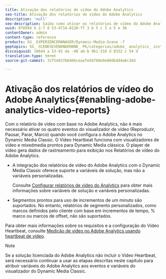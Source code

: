 ```yaml
---
title: Ativação dos relatórios de vídeo do Adobe Analytics
seo-title: Ativação dos relatórios de vídeo do Adobe Analytics
description: 'null'
seo-description: Saiba como ativar os relatórios de vídeo do Adobe Analytics.
uuid: 078594 b 2-7 d 53-4714-8128-ff 3 b 5 c 3 a 5 e 36
contentOwner: admin
content-type: reference
products: SG_ EXPERIENCEMANAGER/Dynamic-Media-Scene -7
geptopics: SG_ SCENESEVENONDEMAND_ PK/categorias/adobe_ analytics_ instrumentation_ kit
discoiquuid: 18644 a 53-92 da -40 ab-b 961-318 d 8332 c 54 d
translation-type: tm+mt
source-git-commit: 32f5e03766466ceaafe58780e9e80dbdd4a0c3dd

---
```



# Ativação dos relatórios de vídeo do Adobe Analytics{#enabling-adobe-analytics-video-reports}

Com o relatório de vídeo com base no Adobe Analytics, não é mais necessário ativar os quatro eventos do visualizador de vídeo (Reproduzir, Pausar, Parar, Marco) quando você configura o Adobe Analytics no Dynamic Media Classic. O Video Heartbeat funciona com visualizadores de vídeo e mixedmedia prontos para Dynamic Media clássica. O player de vídeo gera dados de rastreamento para exibição nos Relatórios de vídeo do Adobe Analytics.

* A integração dos relatórios de vídeo do Adobe Analytics com o Dynamic Media Classic oferece suporte a variáveis de solução, mas não a variáveis personalizadas.

   Consulte [Configurar relatórios de vídeo do Analytics](https://microsite.omniture.com/t2/help/en_US/sc/appmeasurement/hbvideo/video_analytics_config.html) para obter mais informações sobre variáveis de solução e variáveis personalizadas.

* Segmentos prontos para uso de incrementos de um minuto são suportados. No entanto, relatórios de segmento personalizados, como marcos definidos pelo cliente com base em incrementos de tempo, % marco ou marcos de offset, não são suportados.

Para obter mais informações sobre os requisitos e a configuração do Video Heartbeat, consulte [Medição de vídeo no Adobe Analytics usando heartbeat de vídeo](https://microsite.omniture.com/t2/help/en_US/sc/appmeasurement/hbvideo/).

>[!NOTE]
>
>Se a solução licenciada do Adobe Analytics não incluir o Video Heartbeat, será necessário continuar a usar as etapas descritas neste capítulo para atribuir variáveis do Adobe Analytics aos eventos e variáveis do visualizador do Dynamic Media Classic.

